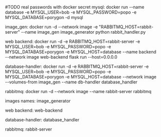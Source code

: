 #TODO real passwords with docker secret
mysql:
docker run --name database -e MYSQL_USER=bob -e MYSQL_PASSWORD=popo -e MYSQL_DATABASE=porygon -d mysql

image_gen:
docker run -d --network image -e "RABBITMQ_HOST=rabbit-server" --name image_gen  image_generator python rabbit_handler.py

web backend:
 docker run -d -e RABBITMQ_HOST=rabbit-server -e MYSQL_USER=bob -e MYSQL_PASSWORD=popo -e MYSQL_DATABASE=porygon -e MYSQL_HOST=database --name backend --network image web-backend flask run --host=0.0.0.0

database-handler:
docker run -d -e RABBITMQ_HOST=rabbit-server -e MYSQL_USER=bob -e MYSQL_PASSWORD=popo -e MYSQL_DATABASE=porygon -e MYSQL_HOST=database --network image --volumes-from image_gen --name db-handler database_handler

rabbitmq:
docker run -d --network image --name rabbit-server rabbitmq


images names:
image_generator

web backend:
web-backend

database-handler:
database_handler

rabbitmq:
rabbit-server
